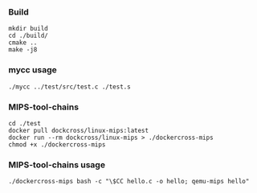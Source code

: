 ### Build

```shell
mkdir build
cd ./build/
cmake ..
make -j8
```



### mycc usage

```shell
./mycc ../test/src/test.c ./test.s
```



### MIPS-tool-chains

```shell
cd ./test
docker pull dockcross/linux-mips:latest
docker run --rm dockcross/linux-mips > ./dockercross-mips
chmod +x ./dockercross-mips
```



### MIPS-tool-chains usage

```shell
./dockercross-mips bash -c "\$CC hello.c -o hello; qemu-mips hello"
```





